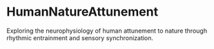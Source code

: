 # HumanNatureAttunement
Exploring the neurophysiology of human attunement to nature through rhythmic entrainment and sensory synchronization.
